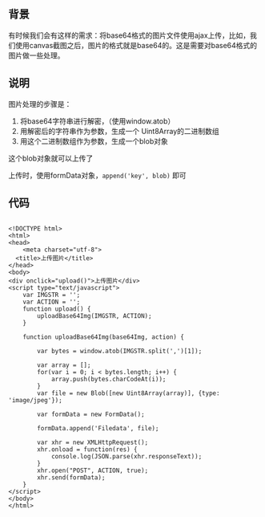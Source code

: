 ## 背景

有时候我们会有这样的需求：将base64格式的图片文件使用ajax上传，比如，我们使用canvas截图之后，图片的格式就是base64的。这是需要对base64格式的图片做一些处理。

## 说明

图片处理的步骤是：

1. 将base64字符串进行解密，（使用window.atob）
2. 用解密后的字符串作为参数，生成一个 Uint8Array的二进制数组
3. 用这个二进制数组作为参数，生成一个blob对象

这个blob对象就可以上传了

上传时，使用formData对象，```append('key', blob)``` 即可

## 代码

```

<!DOCTYPE html>
<html>
<head>
    <meta charset="utf-8">
  <title>上传图片</title>
</head>
<body>
<div onclick="upload()">上传图片</div>
<script type="text/javascript">
    var IMGSTR = '';
    var ACTION = '';
    function upload() {
        uploadBase64Img(IMGSTR, ACTION);
    }

    function uploadBase64Img(base64Img, action) {

        var bytes = window.atob(IMGSTR.split(',')[1]);

        var array = [];
        for(var i = 0; i < bytes.length; i++) {
            array.push(bytes.charCodeAt(i));
        }
        var file = new Blob([new Uint8Array(array)], {type: 'image/jpeg'});

        var formData = new FormData();

        formData.append('Filedata', file);

        var xhr = new XMLHttpRequest();
        xhr.onload = function(res) {
            console.log(JSON.parse(xhr.responseText));
        }
        xhr.open("POST", ACTION, true);
        xhr.send(formData);
    }
</script>
</body>
</html>

```